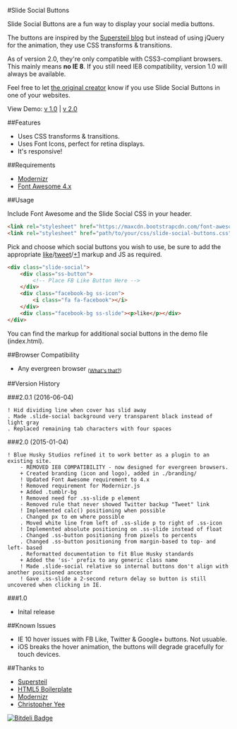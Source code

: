 #Slide Social Buttons

Slide Social Buttons are a fun way to display your social media buttons.

The buttons are inspired by the [Supersteil blog](http://supersteil.com/blog) but instead of using jQuery for the animation, they use CSS transforms & transitions.

As of version 2.0, they're only compatible with CSS3-compliant browsers. This mainly means <strong>no IE 8</strong>. If you still need IE8 compatibility, version 1.0 will always be available.

Feel free to let [the original creator](http://www.twitter.com/cmyee) know if you use Slide Social Buttons in one of your websites.</p>

View Demo: [v 1.0](http://christopheryee.ca/slide-social-buttons/) | [v 2.0](http://shared.bhstudios.org/_plug/slide-social-buttons/)

##Features

- Uses CSS transforms & transitions.
- Uses Font Icons, perfect for retina displays.
- It's responsive!

##Requirements

- [Modernizr](http://www.modernizr.com/)
- [Font Awesome 4.x](http://fortawesome.github.io/Font-Awesome/)

##Usage

Include Font Awesome and the Slide Social CSS in your header.

```html
<link rel="stylesheet" href="https://maxcdn.bootstrapcdn.com/font-awesome/4.2.0/css/font-awesome.min.css">
<link rel="stylesheet" href="path/to/your/css/slide-social-buttons.css">
```

Pick and choose which social buttons you wish to use, be sure to add the appropriate [like](https://developers.facebook.com/docs/reference/plugins/like/)/[tweet](https://twitter.com/about/resources/buttons)/[+1](https://developers.google.com/+/web/+1button/?hl=en) markup and JS as required.

```html
<div class="slide-social">
    <div class="ss-button">
    	<!-- Place FB Like Button Here -->
    </div>
    <div class="facebook-bg ss-icon">
        <i class="fa fa-facebook"></i>
    </div>
    <div class="facebook-bg ss-slide"><p>like</p></div>
</div>
```

You can find the markup for additional social buttons in the demo file (index.html).

##Browser Compatibility

- Any evergreen browser <sub>([What's that?](http://eisenbergeffect.bluespire.com/evergreen-browsers/))</sub>

##Version History

###2.0.1 (2016-06-04)

	! Hid dividing line when cover has slid away
	. Made .slide-social background very transparent black instead of light gray
	. Replaced remaining tab characters with four spaces

###2.0 (2015-01-04)

	! Blue Husky Studios refined it to work better as a plugin to an existing site.
		- REMOVED IE8 COMPATIBILITY - now designed for evergreen browsers.
		+ Created branding (icon and logo), added in ./branding/
		! Updated Font Awesome requirement to 4.x
		! Removed requirement for Modernizr.js
		+ Added .tumblr-bg
		! Removed need for .ss-slide p element
		- Removed rule that never showed Twitter backup "Tweet" link
		! Implemented calc() positioning when possible
		. Changed px to em where possible
		. Moved white line from left of .ss-slide p to right of .ss-icon
		! Implemented absolute positioning on .ss-slide instead of float
		. Changed .ss-button positioning from pixels to percents
		. Changed .ss-button positioning from margin-based to top- and left- based
		. Reformatted documentation to fit Blue Husky standards
		+ Added the 'ss-' prefix to any generic class name
		! Made .slide-social relative so internal buttons don't align with another positioned ancestor
		! Gave .ss-slide a 2-second return delay so button is still uncovered when clicking in IE.

###1.0

- Inital release

##Known Issues

- IE 10 hover issues with FB Like, Twitter & Google+ buttons. Not usuable.
- iOS breaks the hover animation, the buttons will degrade gracefully for touch devices.

##Thanks to

- [Supersteil](http://supersteil.com/)
- [HTML5 Boilerplate](http://html5boilerplate.com/)
- [Modernizr](http://modernizr.com/)
- [Christopher Yee](http://christopheryee.ca/)

[![Bitdeli Badge](https://d2weczhvl823v0.cloudfront.net/christophery/slide-social-buttons/trend.png)](https://bitdeli.com/free "Bitdeli Badge")
